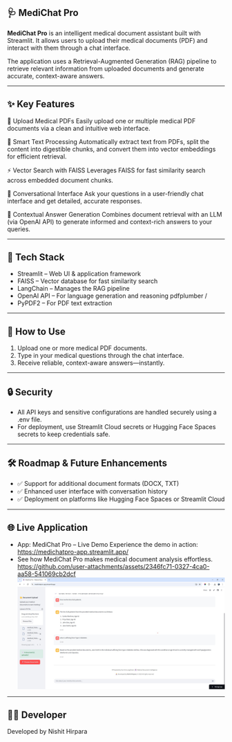 
## 🩺 MediChat Pro


**MediChat Pro** is an intelligent medical document assistant built with Streamlit.
It allows users to upload their medical documents (PDF) and interact with them through a chat interface.

The application uses a Retrieval-Augmented Generation (RAG) pipeline to retrieve relevant information from uploaded documents and generate accurate, context-aware answers.

---
## ✨ Key Features

 📄 Upload Medical PDFs Easily upload one or multiple medical PDF documents via a clean and intuitive web interface.

 🧠 Smart Text Processing Automatically extract text from PDFs, split the content into digestible chunks, and convert them into vector embeddings for efficient retrieval.

 ⚡ Vector Search with FAISS Leverages FAISS for fast similarity search across embedded document chunks.

 💬 Conversational Interface Ask your questions in a user-friendly chat interface and get detailed, accurate responses.

 🤖 Contextual Answer Generation Combines document retrieval with an LLM (via OpenAI API) to generate informed and context-rich answers to your queries.

 ---
## 🚀 Tech Stack

- Streamlit – Web UI & application framework 
- FAISS – Vector database for fast similarity search 
- LangChain – Manages the RAG pipeline 
- OpenAI API – For language generation and reasoning pdfplumber / 
- PyPDF2 – For PDF text extraction

---
## 📌 How to Use

  1. Upload one or more medical PDF documents. 
  2. Type in your medical questions through the chat interface. 
  3. Receive reliable, context-aware answers—instantly.

---

## 🔒 Security

- All API keys and sensitive configurations are handled securely using a .env file. 
- For deployment, use Streamlit Cloud secrets or Hugging Face Spaces secrets to keep credentials safe.

---
## 🛠️ Roadmap & Future Enhancements

- ✅ Support for additional document formats (DOCX, TXT)
- ✅ Enhanced user interface with conversation history 
- ✅ Deployment on platforms like Hugging Face Spaces or Streamlit Cloud

---
## 🌐 Live Application

- App: MediChat Pro – Live Demo Experience the demo in action: https://medichatpro-app.streamlit.app/
- See how MediChat Pro makes medical document analysis effortless. https://github.com/user-attachments/assets/2346fc71-0327-4ca0-aa58-541069cb2dcf
![image_alt](https://github.com/nishit2571988/MediChatPro/blob/13896b853c8b9556125ae8d9e8e814742e3ab4e1/Demo%20-%20MediChat%20Pro.jpg)

---
## 👨‍💻 Developer
Developed by Nishit Hirpara

